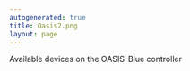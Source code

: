 ```yaml
---
autogenerated: true
title: Oasis2.png
layout: page
---
```


Available devices on the OASIS-Blue controller
